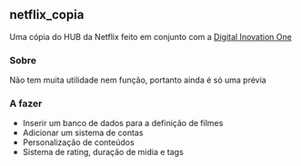 <h2>netflix_copia</h2>
<p> Uma cópia do HUB da Netflix feito em conjunto com a <a href="https://web.dio.me/home" target="_blank"> Digital Inovation One</a>

<h3>Sobre</h3>
<p>Não tem muita utilidade nem função, portanto ainda é só uma prévia </p>

<h3>A fazer</h3>
<ul type="square">
    <li> Inserir um banco de dados para a definição de filmes
    <li> Adicionar um sistema de contas
    <li> Personalização de conteúdos
    <li> Sistema de rating, duração de midia e tags
</ul>
